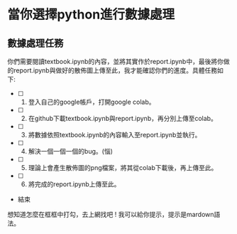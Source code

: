 # 當你選擇python進行數據處理

## 數據處理任務
你們需要閱讀textbook.ipynb的內容，並將其實作於report.ipynb中，最後將你做的report.ipynb與做好的散佈圖上傳至此，我才能確認你們的進度。具體任務如下:

- [ ] 1. 登入自己的google帳戶，打開google colab。

- [ ] 2. 在github下載textbook.ipynb與report.ipynb，再分別上傳至colab。

- [ ] 3. 將數據依照textbook.ipynb的內容輸入至report.ipynb並執行。

- [ ] 4. 解決一個一個一個的bug。(惱)

- [ ] 5. 理論上會產生散佈圖的png檔案，將其從colab下載後，再上傳至此。

- [ ] 6. 將完成的report.ipynb上傳至此。

- 結束

想知道怎麼在框框中打勾，去上網找吧 ! 我可以給你提示，提示是mardown語法。
